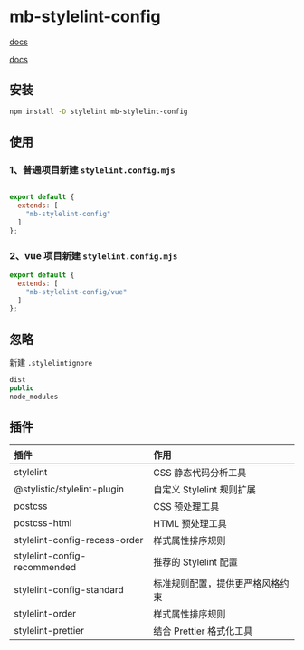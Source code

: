 # mb-stylelint-config

[docs](https://www.stylelint.cn/)

[docs](https://stylelint.nodejs.cn/)

## 安装

```bash
npm install -D stylelint mb-stylelint-config
```

## 使用

### 1、普通项目新建 `stylelint.config.mjs`

```js

export default {
  extends: [
    "mb-stylelint-config"
  ]
};
```

### 2、vue 项目新建 `stylelint.config.mjs`

```js
export default {
  extends: [
    "mb-stylelint-config/vue"
  ]
};
```

## 忽略

新建 `.stylelintignore`

```js
dist
public
node_modules
```

## 插件

| 插件 | 作用 |
| :--- | :--- |
| stylelint | CSS 静态代码分析工具 |
| @stylistic/stylelint-plugin | 自定义 Stylelint 规则扩展 |
| postcss | CSS 预处理工具 |
| postcss-html | HTML 预处理工具 |
| stylelint-config-recess-order | 样式属性排序规则 |
| stylelint-config-recommended | 推荐的 Stylelint 配置 |
| stylelint-config-standard | 标准规则配置，提供更严格风格约束 |
| stylelint-order | 样式属性排序规则 |
| stylelint-prettier | 结合 Prettier 格式化工具 |
